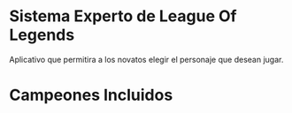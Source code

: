 # Sistema Experto de League Of Legends

Aplicativo que permitira a los novatos elegir el personaje que desean jugar.

# Campeones Incluidos

